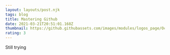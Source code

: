 ```yaml
---
layout: layouts/post.njk
tags: blog
title: Mastering Github
date: 2021-03-21T20:51:01.168Z
thumbnail: https://github.githubassets.com/images/modules/logos_page/Octocat.png
rating: 3
---
```

Still trying